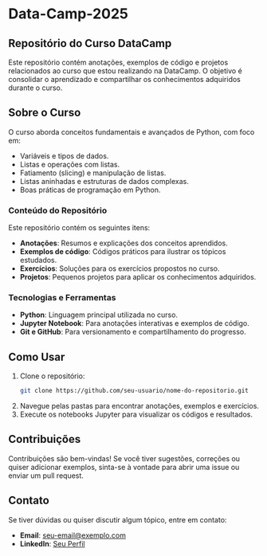 # Data-Camp-2025

## Repositório do Curso DataCamp
Este repositório contém anotações, exemplos de código e projetos relacionados ao curso que estou realizando na DataCamp. O objetivo é consolidar o aprendizado e compartilhar os conhecimentos adquiridos durante o curso.

## Sobre o Curso
O curso aborda conceitos fundamentais e avançados de Python, com foco em:

- Variáveis e tipos de dados.
- Listas e operações com listas.
- Fatiamento (slicing) e manipulação de listas.
- Listas aninhadas e estruturas de dados complexas.
- Boas práticas de programação em Python.

### Conteúdo do Repositório
Este repositório contém os seguintes itens:

- **Anotações**: Resumos e explicações dos conceitos aprendidos.
- **Exemplos de código**: Códigos práticos para ilustrar os tópicos estudados.
- **Exercícios**: Soluções para os exercícios propostos no curso.
- **Projetos**: Pequenos projetos para aplicar os conhecimentos adquiridos.

### Tecnologias e Ferramentas
- **Python**: Linguagem principal utilizada no curso.
- **Jupyter Notebook**: Para anotações interativas e exemplos de código.
- **Git e GitHub**: Para versionamento e compartilhamento do progresso.

## Como Usar
1. Clone o repositório:
    ```bash
    git clone https://github.com/seu-usuario/nome-do-repositorio.git
    ```
2. Navegue pelas pastas para encontrar anotações, exemplos e exercícios.
3. Execute os notebooks Jupyter para visualizar os códigos e resultados.

## Contribuições
Contribuições são bem-vindas! Se você tiver sugestões, correções ou quiser adicionar exemplos, sinta-se à vontade para abrir uma issue ou enviar um pull request.

## Contato
Se tiver dúvidas ou quiser discutir algum tópico, entre em contato:

- **Email**: seu-email@exemplo.com
- **LinkedIn**: [Seu Perfil](https://www.linkedin.com/in/seu-perfil)

